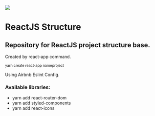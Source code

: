 <img src="https://www.netclipart.com/pp/m/185-1857470_react-logo-react-js-logo-svg.png">
<h1>ReactJS Structure </h1>
<h2>Repository for ReactJS project structure base. </h2>
<p>Created by react-app command. </p>
<small>yarn create react-app nameproject </small>
<p>Using Airbnb Eslint Config.</p>
<h3>Available libraries:</h3>
<ul>
    <li>yarn add react-router-dom</li>
    <li>yarn add styled-components</li>
    <li>yarn add react-icons</li>
</ul>
